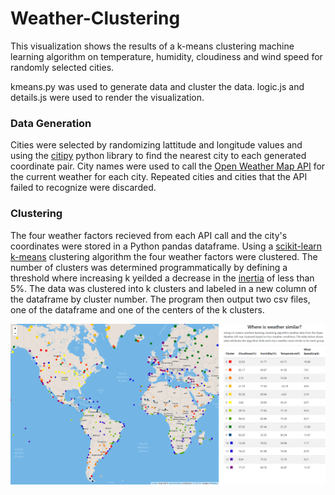 # Weather-Clustering
This visualization shows the results of a k-means clustering machine learning algorithm on temperature, humidity, cloudiness and wind speed for randomly selected cities. 

kmeans.py was used to generate data and cluster the data. logic.js and details.js were used to render the visualization.

 ### Data Generation
Cities were selected by randomizing lattitude and longitude values and using the [citipy](https://pypi.org/project/citipy/ "citipy info page") python library to find the nearest city to each generated coordinate pair. City names were used to call the [Open Weather Map API](https://openweathermap.org/api "OpenWeatherMap API Website") for the current weather for each city. Repeated cities and cities that the API failed to recognize were discarded.

### Clustering
The four weather factors recieved from each API call and the city's coordinates were stored in a Python pandas dataframe. Using a [scikit-learn k-means](https://scikit-learn.org/stable/modules/generated/sklearn.cluster.KMeans.html "Module Documentation") clustering algorithm the four weather factors were clustered. The number of clusters was determined programmatically by defining a threshold where increasing k yeilded a decrease in the [inertia](# "Inertia is the sum of squared distances of samples to their closest cluster center.") of less than 5%. The data was clustered into k clusters and labeled in a new column of the dataframe by cluster number. The program then output two csv files, one of the dataframe and one of the centers of the k clusters. 


![Visualization](Screenshot.png)
